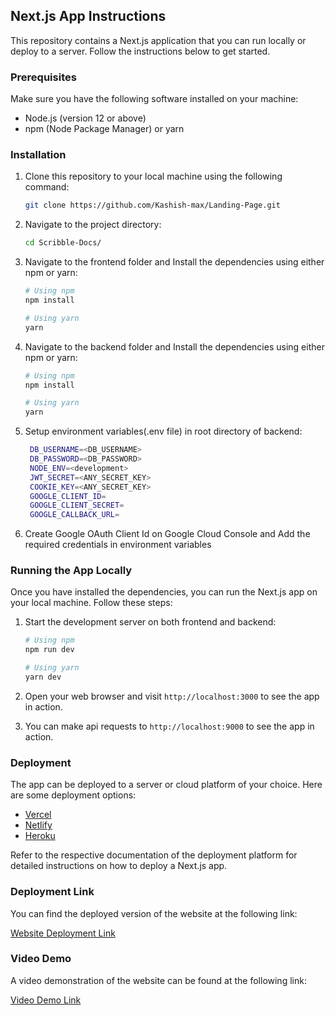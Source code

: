 ## Next.js App Instructions

This repository contains a Next.js application that you can run locally or deploy to a server. Follow the instructions below to get started.

### Prerequisites

Make sure you have the following software installed on your machine:

- Node.js (version 12 or above)
- npm (Node Package Manager) or yarn

### Installation

1. Clone this repository to your local machine using the following command:

   ```bash
   git clone https://github.com/Kashish-max/Landing-Page.git
   ```

2. Navigate to the project directory:

   ```bash
   cd Scribble-Docs/
   ```

3. Navigate to the frontend folder and Install the dependencies using either npm or yarn:

   ```bash
   # Using npm
   npm install

   # Using yarn
   yarn
   ```

3. Navigate to the backend folder and Install the dependencies using either npm or yarn:

   ```bash
   # Using npm
   npm install

   # Using yarn
   yarn
   ```

4. Setup environment variables(.env file) in root directory of backend:

   ```bash
    DB_USERNAME=<DB_USERNAME>
    DB_PASSWORD=<DB_PASSWORD>
    NODE_ENV=<development>
    JWT_SECRET=<ANY_SECRET_KEY>
    COOKIE_KEY=<ANY_SECRET_KEY>
    GOOGLE_CLIENT_ID=
    GOOGLE_CLIENT_SECRET=
    GOOGLE_CALLBACK_URL=
   ```

4. Create Google OAuth Client Id on Google Cloud Console and Add the required credentials in environment variables

### Running the App Locally

Once you have installed the dependencies, you can run the Next.js app on your local machine. Follow these steps:

1. Start the development server on both frontend and backend:

   ```bash
   # Using npm
   npm run dev

   # Using yarn
   yarn dev
   ```

2. Open your web browser and visit `http://localhost:3000` to see the app in action.
2. You can make api requests to `http://localhost:9000` to see the app in action.

### Deployment

The app can be deployed to a server or cloud platform of your choice. Here are some deployment options:

- [Vercel](https://vercel.com/)
- [Netlify](https://www.netlify.com/)
- [Heroku](https://www.heroku.com/)

Refer to the respective documentation of the deployment platform for detailed instructions on how to deploy a Next.js app.

### Deployment Link

You can find the deployed version of the website at the following link:

[Website Deployment Link](https://landing-page-alpha-nine.vercel.app/)

### Video Demo

A video demonstration of the website can be found at the following link:

[Video Demo Link](https://drive.google.com/file/d/1RMpbdWYrUF95_FT3lZewVEfVdWnHI5dI/view?usp=sharing)